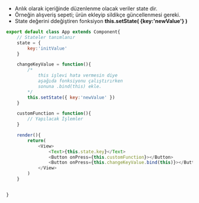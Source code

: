 - Anlık olarak içeriğinde düzenlenme olacak veriler state dir.
- Örneğin alışveriş sepeti; ürün ekleyip sildikçe güncellenmesi gereki.
- State değerini ddeğiştiren fonksiyon **this.setState( {key:'newValue'} )**

```js
export default class App extends Component{
    // Stateler tanımlanır
    state = {
        key:'initValue'
    }

    changeKeyValue = function(){
        /*
            this işlevi hata vermesin diye
            aşağıda fonksiyonu çalıştırırken
            sonuna .bind(this) ekle.
        */
        this.setState({ key:'newValue' })
    }

    customFunction = function(){
        // Yapılacak İşlemler
    }

    render(){
        return(
            <View>
                <Text>{this.state.key}</Text>
                <Button onPress={this.customFunction}></Button>
                <Button onPress={this.changeKeyValue.bind(this)}></Button>
            </View>
        )
    }


}
```
